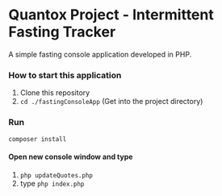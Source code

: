 # Quantox Project - Intermittent Fasting Tracker

A simple fasting console application developed in PHP.


### How to start this application

1. Clone this repository
2. `cd ./fastingConsoleApp` (Get into the project directory)
### Run 
```
composer install
```
#### Open new console window and type 

1. `php updateQuotes.php`
2. type `php index.php`

